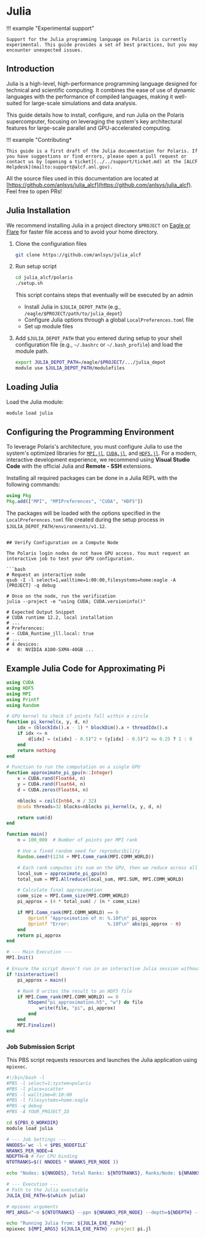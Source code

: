 # Julia
!!! example "Experimental support"

    Support for the Julia programming language on Polaris is currently experimental. This guide provides a set of best practices, but you may encounter unexpected issues.

## Introduction
Julia is a high-level, high-performance programming language designed for technical and scientific computing. It combines the ease of use of dynamic languages with the performance of compiled languages, making it well-suited for large-scale simulations and data analysis.

This guide details how to install, configure, and run Julia on the Polaris supercomputer, focusing on leveraging the system's key architectural features for large-scale parallel and GPU-accelerated computing.

!!! example "Contributing*

    This guide is a first draft of the Julia documentation for Polaris. If you have suggestions or find errors, please open a pull request or contact us by [opening a ticket](../../support/ticket.md) at the [ALCF Helpdesk](mailto:support@alcf.anl.gov).

All the source files used in this documentation are located at [https://github.com/anlsys/julia_alcf](https://github.com/anlsys/julia_alcf). Feel free to open PRs!

## Julia Installation

We recommend installing Julia in a project directory `$PROJECT` on [Eagle or Flare](../../data-management/filesystem-and-storage/index.md) for faster file access and to avoid your home directory.

1. Clone the configuration files
    ```bash
    git clone https://github.com/anlsys/julia_alcf
    ```
2. Run setup script
    ```bash
    cd julia_alcf/polaris
    ./setup.sh
    ```
    This script contains steps that eventually will be executed by an admin
    + Install Julia in `$JULIA_DEPOT_PATH` (e.g., `/eagle/$PROJECT/path/to/julia_depot`)
    + Configure Julia options through a global `LocalPreferences.toml` file
    + Set up module files
3. Add `$JULIA_DEPOT_PATH` that you entered during setup to your shell configuration file (e.g., `~/.bashrc` or `~/.bash_profile`) and load the module path.

    ```bash
    export JULIA_DEPOT_PATH=/eagle/$PROJECT/.../julia_depot
    module use $JULIA_DEPOT_PATH/modulefiles
    ```

## Loading Julia
Load the Julia module:
```bash
module load julia
```

## Configuring the Programming Environment
To leverage Polaris's architecture, you must configure Julia to use the system's optimized libraries for [`MPI.jl`](https://github.com/JuliaParallel/MPI.jl), [`CUDA.jl`](https://github.com/JuliaGPU/CUDA.jl), and [`HDF5.jl`](https://juliaio.github.io/HDF5.jl/stable/). For a modern, interactive development experience, we recommend using **Visual Studio Code** with the official Julia and **Remote - SSH** extensions.

Installing all required packages can be done in a Julia REPL with the following commands:
```julia
using Pkg
Pkg.add(["MPI", "MPIPreferences", "CUDA", "HDF5"])
```
The packages will be loaded with the options specified in the `LocalPreferences.toml` file created during the setup process in `$JULIA_DEPOT_PATH/environments/v1.12`.

```

## Verify Configuration on a Compute Node

The Polaris login nodes do not have GPU access. You must request an interactive job to test your GPU configuration.

```bash
# Request an interactive node
qsub -I -l select=1,walltime=1:00:00,filesystems=home:eagle -A [PROJECT] -q debug

# Once on the node, run the verification
julia --project -e "using CUDA; CUDA.versioninfo()"

# Expected Output Snippet
# CUDA runtime 12.2, local installation
# ...
# Preferences:
# - CUDA_Runtime_jll.local: true
# ...
# 4 devices:
#   0: NVIDIA A100-SXM4-40GB ...
```

## Example Julia Code for Approximating Pi

```julia linenums="1" title="pi.jl"
using CUDA
using HDF5
using MPI
using Printf
using Random

# GPU kernel to check if points fall within a circle
function pi_kernel(x, y, d, n)
    idx = (blockIdx().x - 1) * blockDim().x + threadIdx().x
    if idx <= n
        d[idx] = (x[idx] - 0.5)^2 + (y[idx] - 0.5)^2 <= 0.25 ? 1 : 0
    end
    return nothing
end

# Function to run the computation on a single GPU
function approximate_pi_gpu(n::Integer)
    x = CUDA.rand(Float64, n)
    y = CUDA.rand(Float64, n)
    d = CUDA.zeros(Float64, n)

    nblocks = ceil(Int64, n / 32)
    @cuda threads=32 blocks=nblocks pi_kernel(x, y, d, n)

    return sum(d)
end

function main()
    n = 100_000  # Number of points per MPI rank

    # Use a fixed random seed for reproducibility
    Random.seed!(1234 + MPI.Comm_rank(MPI.COMM_WORLD))

    # Each rank computes its sum on the GPU, then we reduce across all ranks
    local_sum = approximate_pi_gpu(n)
    total_sum = MPI.Allreduce(local_sum, MPI.SUM, MPI.COMM_WORLD)

    # Calculate final approximation
    comm_size = MPI.Comm_size(MPI.COMM_WORLD)
    pi_approx = (4 * total_sum) / (n * comm_size)

    if MPI.Comm_rank(MPI.COMM_WORLD) == 0
        @printf "Approximation of π: %.10f\n" pi_approx
        @printf "Error:              %.10f\n" abs(pi_approx - π)
    end
    return pi_approx
end

# --- Main Execution ---
MPI.Init()

# Ensure the script doesn't run in an interactive Julia session without MPI
if !isinteractive()
    pi_approx = main()

    # Rank 0 writes the result to an HDF5 file
    if MPI.Comm_rank(MPI.COMM_WORLD) == 0
        h5open("pi_approximation.h5", "w") do file
            write(file, "pi", pi_approx)
        end
    end
    MPI.Finalize()
end
```

### Job Submission Script

This PBS script requests resources and launches the Julia application using `mpiexec`.
```bash linenums="1" title="submit.sh"
#!/bin/bash -l
#PBS -l select=1:system=polaris
#PBS -l place=scatter
#PBS -l walltime=0:10:00
#PBS -l filesystems=home:eagle
#PBS -q debug
#PBS -A YOUR_PROJECT_ID

cd ${PBS_O_WORKDIR}
module load julia

# --- Job Settings ---
NNODES=`wc -l < $PBS_NODEFILE`
NRANKS_PER_NODE=4
NDEPTH=8 # For CPU binding
NTOTRANKS=$(( NNODES * NRANKS_PER_NODE ))

echo "Nodes: ${NNODES}, Total Ranks: ${NTOTRANKS}, Ranks/Node: ${NRANKS_PER_NODE}"

# --- Execution ---
# Path to the Julia executable
JULIA_EXE_PATH=$(which julia)

# mpiexec arguments
MPI_ARGS="-n ${NTOTRANKS} --ppn ${NRANKS_PER_NODE} --depth=${NDEPTH} --cpu-bind depth"

echo "Running Julia from: ${JULIA_EXE_PATH}"
mpiexec ${MPI_ARGS} ${JULIA_EXE_PATH} --project pi.jl
```
